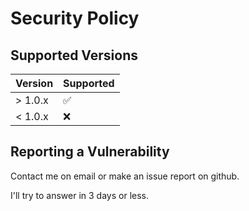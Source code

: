# Security Policy

## Supported Versions

| Version | Supported          |
| ------- | ------------------ |
| > 1.0.x | :white_check_mark: |
| < 1.0.x | :x:                |

## Reporting a Vulnerability

Contact me on email or make an issue report on github.

I'll try to answer in 3 days or less.
